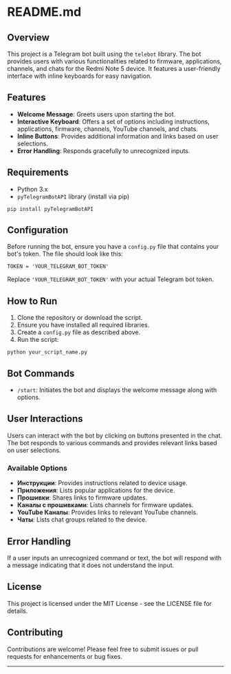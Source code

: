 
# README.md

## Overview

This project is a Telegram bot built using the `telebot` library. The bot provides users with various functionalities related to firmware, applications, channels, and chats for the Redmi Note 5 device. It features a user-friendly interface with inline keyboards for easy navigation.

## Features

- **Welcome Message**: Greets users upon starting the bot.
- **Interactive Keyboard**: Offers a set of options including instructions, applications, firmware, channels, YouTube channels, and chats.
- **Inline Buttons**: Provides additional information and links based on user selections.
- **Error Handling**: Responds gracefully to unrecognized inputs.

## Requirements

- Python 3.x
- `pyTelegramBotAPI` library (install via pip)

```
pip install pyTelegramBotAPI
```

## Configuration

Before running the bot, ensure you have a `config.py` file that contains your bot's token. The file should look like this:

```
TOKEN = 'YOUR_TELEGRAM_BOT_TOKEN'
```

Replace `'YOUR_TELEGRAM_BOT_TOKEN'` with your actual Telegram bot token.

## How to Run

1. Clone the repository or download the script.
2. Ensure you have installed all required libraries.
3. Create a `config.py` file as described above.
4. Run the script:

```
python your_script_name.py
```

## Bot Commands

- `/start`: Initiates the bot and displays the welcome message along with options.

## User Interactions

Users can interact with the bot by clicking on buttons presented in the chat. The bot responds to various commands and provides relevant links based on user selections.

### Available Options

- **Инструкции**: Provides instructions related to device usage.
- **Приложения**: Lists popular applications for the device.
- **Прошивки**: Shares links to firmware updates.
- **Каналы с прошивками**: Lists channels for firmware updates.
- **YouTube Каналы**: Provides links to relevant YouTube channels.
- **Чаты**: Lists chat groups related to the device.

## Error Handling

If a user inputs an unrecognized command or text, the bot will respond with a message indicating that it does not understand the input.

## License

This project is licensed under the MIT License - see the LICENSE file for details.

## Contributing

Contributions are welcome! Please feel free to submit issues or pull requests for enhancements or bug fixes.

---


